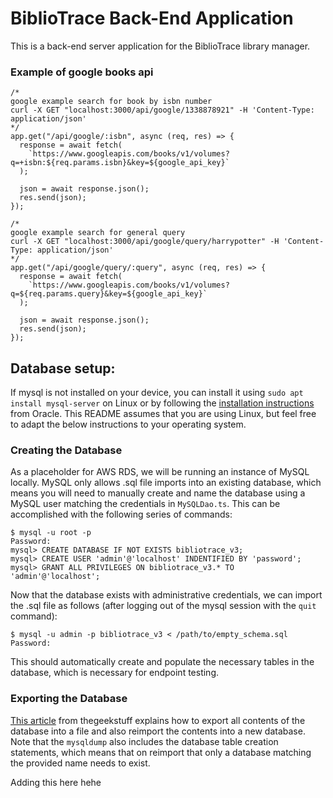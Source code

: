# BiblioTrace Back-End Application

This is a back-end server application for the BiblioTrace library manager.

### Example of google books api
```
/*
google example search for book by isbn number
curl -X GET "localhost:3000/api/google/1338878921" -H 'Content-Type: application/json'
*/
app.get("/api/google/:isbn", async (req, res) => {
  response = await fetch(
    `https://www.googleapis.com/books/v1/volumes?q=+isbn:${req.params.isbn}&key=${google_api_key}`
  );

  json = await response.json();
  res.send(json);
});

/*
google example search for general query
curl -X GET "localhost:3000/api/google/query/harrypotter" -H 'Content-Type: application/json'
*/
app.get("/api/google/query/:query", async (req, res) => {
  response = await fetch(
    `https://www.googleapis.com/books/v1/volumes?q=${req.params.query}&key=${google_api_key}`
  );

  json = await response.json();
  res.send(json);
});
```
## Database setup:
If mysql is not installed on your device, you can install it using `sudo apt install mysql-server` on Linux or by following the [installation instructions](https://dev.mysql.com/downloads/) from Oracle.
This README assumes that you are using Linux, but feel free to adapt the below instructions to your operating system.  
### Creating the Database
As a placeholder for AWS RDS, we will be running an instance of MySQL locally. MySQL only allows .sql file imports into an existing database, which means you will need to manually create and name the database using a MySQL user matching the credentials in `MySQLDao.ts`. This can be accomplished with the following series of commands:
```
$ mysql -u root -p
Password:
mysql> CREATE DATABASE IF NOT EXISTS bibliotrace_v3;
mysql> CREATE USER 'admin'@'localhost' INDENTIFIED BY 'password';
mysql> GRANT ALL PRIVILEGES ON bibliotrace_v3.* TO 'admin'@'localhost';
```
Now that the database exists with administrative credentials, we can import the .sql file as follows (after logging out of the mysql session with the `quit` command): 
```
$ mysql -u admin -p bibliotrace_v3 < /path/to/empty_schema.sql
Password:
```
This should automatically create and populate the necessary tables in the database, which is necessary for endpoint testing.
### Exporting the Database
[This article](https://www.thegeekstuff.com/2008/09/backup-and-restore-mysql-database-using-mysqldump/#more-184) from thegeekstuff explains how to export all contents of the database into a file and also reimport the contents into a new database. Note that the `mysqldump` also includes the database table creation statements, which means that on reimport that only a database matching the provided name needs to exist.

Adding this here hehe
